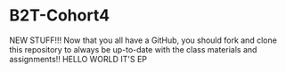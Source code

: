 # B2T-Cohort4
NEW STUFF!!!
Now that you all have a GitHub, you should fork and clone this repository to always be up-to-date with the class materials and assignments!!
HELLO WORLD IT'S EP
